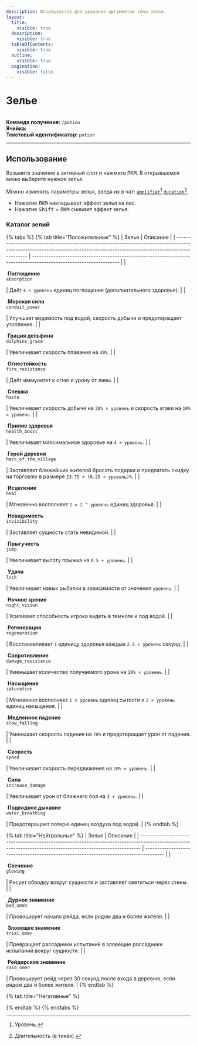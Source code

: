 ```yaml
---
description: Используется для указания аргументов типа зелье.
layout:
  title:
    visible: true
  description:
    visible: true
  tableOfContents:
    visible: true
  outline:
    visible: true
  pagination:
    visible: false
---
```


# Зелье

<figure><img src="../../../.gitbook/assets/dragon_breath.png" alt=""><figcaption></figcaption></figure>

**Команда получения:** `/potion`\
**Ячейка:** <img src="../../../.gitbook/assets/magenta_stained_glass_pane.png" alt="" data-size="line">\
**Текстовый идентификатор:** `potion`

***

## Использование

Возьмите значение в активный слот и нажмите <kbd>ПКМ</kbd>. В открывшемся меню выберите нужное зелье.

Можно изменить параметры зелья, введя их в чат: [`amplifier`](#user-content-fn-1)[^1] [`duration`](#user-content-fn-2)[^2].

* Нажатие <kbd>ЛКМ</kbd> накладывает эффект зелья на вас.
* Нажатие <kbd>Shift</kbd> + <kbd>ЛКМ</kbd> снимает эффект зелья.

### Каталог зелий

{% tabs %}
{% tab title="Положительные" %}
| Зелье                                                                                                                                                                       | Описание                                                                                                            |
| --------------------------------------------------------------------------------------------------------------------------------------------------------------------------- | ------------------------------------------------------------------------------------------------------------------- |
| <p><img src="../../../.gitbook/assets/code_potion_absorption.png" alt="" data-size="line"> <strong>Поглощение</strong><br><code>absorption</code></p>                       | Даёт `4 × уровень` единиц поглощения (дополнительного здоровья).                                                    |
| <p><img src="../../../.gitbook/assets/code_potion_conduit_power.png" alt="" data-size="line"> <strong>Морская сила</strong><br><code>conduit_power</code></p>               | Улучшает видимость под водой, скорость добычи и предотвращает утопление.                                            |
| <p><img src="../../../.gitbook/assets/code_potion_dolphins_grace.png" alt="" data-size="line"> <strong>Грация дельфина</strong><br><code>dolphins_grace</code></p>          | Увеличивает скорость плавания на `40%`.                                                                             |
| <p><img src="../../../.gitbook/assets/code_potion_fire_resistance.png" alt="" data-size="line"> <strong>Огнестойкость</strong><br><code>fire_resistance</code></p>          | Даёт иммунитет к огню и урону от лавы.                                                                              |
| <p><img src="../../../.gitbook/assets/code_potion_haste.png" alt="" data-size="line"> <strong>Спешка</strong><br><code>haste</code></p>                                     | Увеличивает скорость добычи на `20% × уровень` и скорость атаки на `10% × уровень`.                                 |
| <p><img src="../../../.gitbook/assets/code_potion_health_boost.png" alt="" data-size="line"> <strong>Прилив здоровья</strong><br><code>health_boost</code></p>              | Увеличивает максимальное здоровье на `4 × уровень`.                                                                 |
| <p> <img src="../../../.gitbook/assets/code_potion_hero_of_the_village.png" alt="" data-size="line"> <strong>Герой деревни</strong><br><code>hero_of_the_village</code></p> | Заставляет ближайших жителей бросать подарки и предлагать скидку на торговлю в размере `23.75 + (6.25 × уровень)%`. |
| <p><img src="../../../.gitbook/assets/code_potion_heal.png" alt="" data-size="line"> <strong>Исцеление</strong><br><code>heal</code></p>                                    | Мгновенно восполняет `2 × 2 ^ уровень` единиц здоровья.                                                             |
| <p><img src="../../../.gitbook/assets/code_potion_invisibility.png" alt="" data-size="line"> <strong>Невидимость</strong><br><code>invisibility</code></p>                  | Заставляет сущность стать невидимой.                                                                                |
| <p><img src="../../../.gitbook/assets/code_potion_jump.png" alt="" data-size="line"> <strong>Прыгучесть</strong><br><code>jump</code></p>                                   | Увеличивает высоту прыжка на `0.5 + уровень`.                                                                       |
| <p><img src="../../../.gitbook/assets/code_potion_luck.png" alt="" data-size="line"> <strong>Удача</strong><br><code>luck</code></p>                                        | Увеличивает навык рыбалки в зависимости от значения `уровень`.                                                      |
| <p><img src="../../../.gitbook/assets/code_potion_night_vision.png" alt="" data-size="line"> <strong>Ночное зрение</strong><br><code>night_vision</code></p>                | Усиливает способность игрока видеть в темноте и под водой.                                                          |
| <p><img src="../../../.gitbook/assets/code_potion_regeneration.png" alt="" data-size="line"> <strong>Регенерация</strong><br><code>regeneration</code></p>                  | Восстанавливает `1` единицу здоровья каждые `2.5 ÷ уровень` секунд.                                                 |
| <p><img src="../../../.gitbook/assets/code_potion_damage_resistance.png" alt="" data-size="line"> <strong>Сопротивление</strong><br><code>damage_resistance</code></p>      | Уменьшает количество получаемого урона на `20% × уровень`.                                                          |
| <p><img src="../../../.gitbook/assets/code_potion_saturation.png" alt="" data-size="line"> <strong>Насыщение</strong><br><code>saturation</code></p>                        | Мгновенно восполняет `1 × уровень` единиц сытости и `2 × уровень` единиц насыщения.                                 |
| <p><img src="../../../.gitbook/assets/code_potion_slow_falling.png" alt="" data-size="line"> <strong>Медленное падение</strong><br><code>slow_falling</code></p>            | Уменьшает скорость падения на `70%` и предотвращает урон от падения.                                                |
| <p><img src="../../../.gitbook/assets/code_potion_speed.png" alt="" data-size="line"> <strong>Скорость</strong><br><code>speed</code></p>                                   | Увеличивает скорость передвижения на `20% × уровень`.                                                               |
| <p><img src="../../../.gitbook/assets/code_potion_increase_damage.png" alt="" data-size="line"> <strong>Сила</strong><br><code>increase_damage</code></p>                   | Увеличивает урон от ближнего боя на `3 × уровень`.                                                                  |
| <p><img src="../../../.gitbook/assets/code_potion_water_breathing.png" alt="" data-size="line"> <strong>Подводное дыхание</strong><br><code>water_breathing</code></p>      | Предотвращает потерю единиц воздуха под водой.                                                                      |
{% endtab %}

{% tab title="Нейтральные" %}
| Зелье                                                                                                                                                        | Описание                                                                               |
| ------------------------------------------------------------------------------------------------------------------------------------------------------------ | -------------------------------------------------------------------------------------- |
| <p><img src="../../../.gitbook/assets/code_potion_glowing.png" alt="" data-size="line"> <strong>Свечение</strong><br><code>glowing</code></p>                | Рисует обводку вокруг сущности и заставляет светиться через стены.                     |
| <p><img src="../../../.gitbook/assets/code_potion_bad_omen.png" alt="" data-size="line"> <strong>Дурное знамение</strong><br><code>bad_omen</code></p>       | Провоцирует начало рейда, если рядом два и более жителя.                               |
| <p><img src="../../../.gitbook/assets/code_potion_trial_omen.png" alt="" data-size="line"> <strong>Зловещее знамение</strong><br><code>trial_omen</code></p> | Превращает рассадники испытаний в зловещие рассадники испытаний вокруг сущности.       |
| <p><img src="../../../.gitbook/assets/code_potion_raid_omen.png" alt="" data-size="line"> <strong>Рейдерское знамение</strong><br><code>raid_omen</code></p> | Провоцирует рейд через 30 секунд после входа в деревню, если рядом два и более жителя. |
{% endtab %}

{% tab title="Негативные" %}

{% endtab %}
{% endtabs %}

[^1]: Уровень.

[^2]: Длительность (в тиках).
